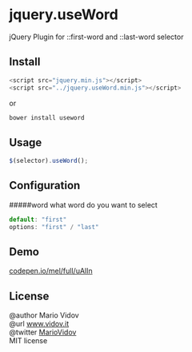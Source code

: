 # jquery.useWord
jQuery Plugin for ::first-word and ::last-word selector
## Install
```javascript
<script src="jquery.min.js"></script>
<script src="../jquery.useWord.min.js"></script>
```
or 
```javascript
bower install useword
```
## Usage
```javascript
$(selector).useWord();
```
## Configuration
#####word
what word do you want to select
```javascript
default: "first"
options: "first" / "last"
```
## Demo
<a href="http://codepen.io/mel/full/uAlIn" target="_blank">codepen.io/mel/full/uAlIn</a>
## License
@author Mario Vidov <br />
@url <a href="http://vidov.it" target="_blank">www.vidov.it</a> <br />
@twitter  <a href="http://twitter.com/MarioVidov" target="_blank">MarioVidov</a> <br />
MIT license
